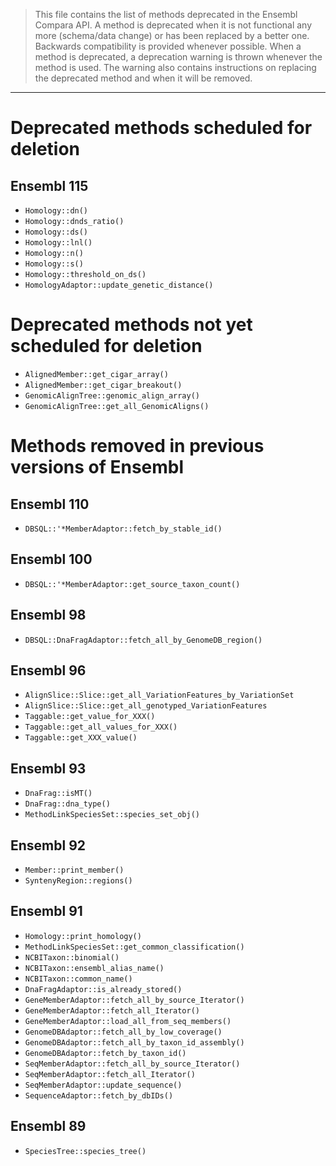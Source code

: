 > This file contains the list of methods deprecated in the Ensembl Compara
> API.  A method is deprecated when it is not functional any more
> (schema/data change) or has been replaced by a better one.  Backwards
> compatibility is provided whenever possible.  When a method is
> deprecated, a deprecation warning is thrown whenever the method is used.
> The warning also contains instructions on replacing the deprecated method
> and when it will be removed.

----

# Deprecated methods scheduled for deletion

## Ensembl 115

* `Homology::dn()`
* `Homology::dnds_ratio()`
* `Homology::ds()`
* `Homology::lnl()`
* `Homology::n()`
* `Homology::s()`
* `Homology::threshold_on_ds()`
* `HomologyAdaptor::update_genetic_distance()`

# Deprecated methods not yet scheduled for deletion

* `AlignedMember::get_cigar_array()`
* `AlignedMember::get_cigar_breakout()`
* `GenomicAlignTree::genomic_align_array()`
* `GenomicAlignTree::get_all_GenomicAligns()`

# Methods removed in previous versions of Ensembl

## Ensembl 110

* `DBSQL::'*MemberAdaptor::fetch_by_stable_id()`

## Ensembl 100

* `DBSQL::'*MemberAdaptor::get_source_taxon_count()`

## Ensembl 98

* `DBSQL::DnaFragAdaptor::fetch_all_by_GenomeDB_region()`

## Ensembl 96

* `AlignSlice::Slice::get_all_VariationFeatures_by_VariationSet`
* `AlignSlice::Slice::get_all_genotyped_VariationFeatures`
* `Taggable::get_value_for_XXX()`
* `Taggable::get_all_values_for_XXX()`
* `Taggable::get_XXX_value()`

## Ensembl 93

* `DnaFrag::isMT()`
* `DnaFrag::dna_type()`
* `MethodLinkSpeciesSet::species_set_obj()`

## Ensembl 92

* `Member::print_member()`
* `SyntenyRegion::regions()`

## Ensembl 91

* `Homology::print_homology()`
* `MethodLinkSpeciesSet::get_common_classification()`
* `NCBITaxon::binomial()`
* `NCBITaxon::ensembl_alias_name()`
* `NCBITaxon::common_name()`
* `DnaFragAdaptor::is_already_stored()`
* `GeneMemberAdaptor::fetch_all_by_source_Iterator()`
* `GeneMemberAdaptor::fetch_all_Iterator()`
* `GeneMemberAdaptor::load_all_from_seq_members()`
* `GenomeDBAdaptor::fetch_all_by_low_coverage()`
* `GenomeDBAdaptor::fetch_all_by_taxon_id_assembly()`
* `GenomeDBAdaptor::fetch_by_taxon_id()`
* `SeqMemberAdaptor::fetch_all_by_source_Iterator()`
* `SeqMemberAdaptor::fetch_all_Iterator()`
* `SeqMemberAdaptor::update_sequence()`
* `SequenceAdaptor::fetch_by_dbIDs()`

## Ensembl 89

* `SpeciesTree::species_tree()`
